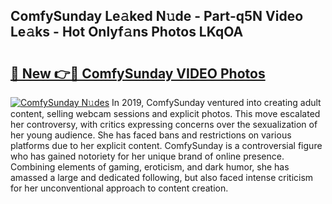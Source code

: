 ## ComfySunday Le𝚊ked N𝚞de - Part-q5N Video Le𝚊ks - Hot Onlyf𝚊ns Photos LKqOA

# <h2><a href="http://ac39252.deff.icu/?id=ComfySunday">🔗 New 👉🔴 ComfySunday VIDEO Photos</a></h2>

[![ComfySunday N𝚞des](https://i.imgur.com/rIISA9y.gif)](http://ac39252.deff.icu/?id=ComfySunday)
In 2019, ComfySunday ventured into creating adult content, selling webcam sessions and explicit photos. This move escalated her controversy, with critics expressing concerns over the sexualization of her young audience. She has faced bans and restrictions on various platforms due to her explicit content. ComfySunday is a controversial figure who has gained notoriety for her unique brand of online presence. Combining elements of gaming, eroticism, and dark humor, she has amassed a large and dedicated following, but also faced intense criticism for her unconventional approach to content creation.
